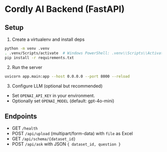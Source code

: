 # Cordly AI Backend (FastAPI)

## Setup

1. Create a virtualenv and install deps

```bash
python -m venv .venv
. .venv/Scripts/activate  # Windows PowerShell: .venv\\Scripts\\Activate.ps1
pip install -r requirements.txt
```

2. Run the server

```bash
uvicorn app.main:app --host 0.0.0.0 --port 8000 --reload
```

3. Configure LLM (optional but recommended)

- Set `OPENAI_API_KEY` in your environment.
- Optionally set `OPENAI_MODEL` (default: gpt-4o-mini)

## Endpoints

- GET `/health`
- POST `/api/upload` (multipart/form-data) with `file` as Excel
- GET `/api/schema/{dataset_id}`
- POST `/api/ask` with JSON `{ dataset_id, question }`
